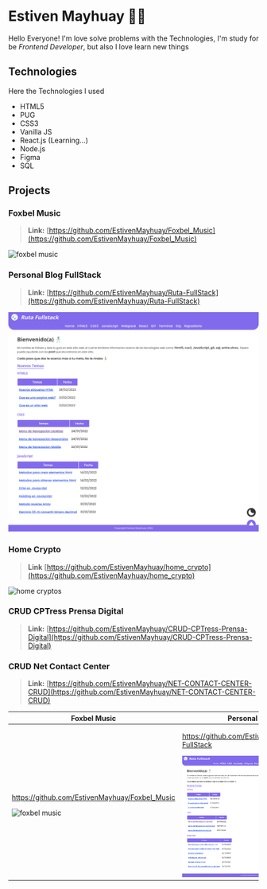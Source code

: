 # **Estiven Mayhuay 🙋🤠**

Hello Everyone! I'm love solve problems with the Technologies, I'm study for be _Frontend Developer_, but also I love learn new things

## **Technologies**

Here the Technologies I used

- HTML5
- PUG
- CSS3
- Vanilla JS
- React.js (Learning...)
- Node.js
- Figma
- SQL

## **Projects**

### **Foxbel Music**

> **Link:** [https://github.com/EstivenMayhuay/Foxbel_Music](https://github.com/EstivenMayhuay/Foxbel_Music)

![foxbel music](https://github.com/EstivenMayhuay/Foxbel_Music/raw/main/public/images/view-desktop-intro.png)

### **Personal Blog FullStack**

> **Link:** [https://github.com/EstivenMayhuay/Ruta-FullStack](https://github.com/EstivenMayhuay/Ruta-FullStack)

![personal blog fullstack](https://github.com/EstivenMayhuay/Ruta-FullStack/raw/main/docs/img/view_desktop_light.png)

### **Home Crypto**

> **Link** [https://github.com/EstivenMayhuay/home_crypto](https://github.com/EstivenMayhuay/home_crypto)

![home cryptos](https://github.com/EstivenMayhuay/home_crypto/raw/main/src/images/view_desktop_home.png)

### **CRUD CPTress Prensa Digital**

> **Link:** [https://github.com/EstivenMayhuay/CRUD-CPTress-Prensa-Digital](https://github.com/EstivenMayhuay/CRUD-CPTress-Prensa-Digital)

### **CRUD Net Contact Center**

> **Link:** [https://github.com/EstivenMayhuay/NET-CONTACT-CENTER-CRUD](https://github.com/EstivenMayhuay/NET-CONTACT-CENTER-CRUD)

<table>
  <thead>
    <tr>
      <th>Foxbel Music</th>
      <th>Personal Blog</th>
    <tr>
  </thead>
  <tbody>
    <tr>
      <td>
        <p><a href="https://github.com/EstivenMayhuay/Foxbel_Music" target="_blank">https://github.com/EstivenMayhuay/Foxbel_Music</a></p>
        <img src="https://github.com/EstivenMayhuay/Foxbel_Music/raw/main/public/images/view-desktop-intro.png" alt="foxbel music">
      </td>
      <td>
        <p><a href="https://github.com/EstivenMayhuay/Ruta-FullStack" target="_blank">https://github.com/EstivenMayhuay/Ruta-FullStack</a></p>
        <img src="https://github.com/EstivenMayhuay/Ruta-FullStack/raw/main/docs/img/view_desktop_light.png" alt="personal blog">
      </td>
    </tr>

  </tbody>
</table>
